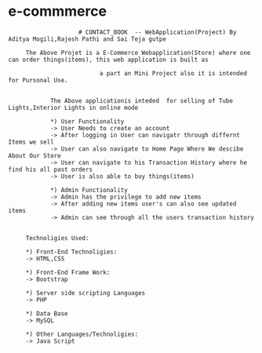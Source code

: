 # e-commmerce

                        # CONTACT_BOOK  -- WebApplication(Project) By Aditya Mogili,Rajesh Pathi and Sai Teja gutpe
                        
         The Above Projet is a E-Commerce Webapplication(Store) where one can order things(items), this web application is built as 
        
                              a part an Mini Project also it is intended for Pursonal Use.
                              
                              
                The Above applicationis inteded  for selling of Tube Lights,Interior Lights in online mode
                
                *) User Functionality
                -> User Needs to create an account
                -> After logging in User can navigatr through differnt Items we sell
                -> User can also navigate to Home Page Where We descibe About Our Store
                -> User can navigate to his Transaction History where he find his all past orders
                -> User is also able to buy things(items) 
                
                *) Admin Functionality 
                -> Admin has the privilege to add new items
                -> After adding new items user's can also see updated items
                -> Admin can see through all the users transaction history
                
         
         Technoligies Used:
         
         *) Front-End Technoligies:
         -> HTML,CSS
         
         *) Front-End Frame Work:
         -> Bootstrap
         
         *) Server side scripting Languages
         -> PHP
         
         *) Data Base
         -> MySQL
         
         *) Other Languages/Technoligies:
         -> Java Script
